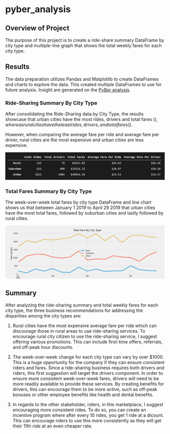 # pyber_analysis

## Overview of Project

The purpose of this project is to create a ride-share summary DataFrame by city type and multiple-line graph that shows the total weekly fares for each city type. 

## Results

The data preparation utilizes Pandas and Matplotlib to create DataFrames and charts to explore the data. This created multiple DataFrames to use for future analysis. Insight are generated on the <a href="PyBer_Challenge.ipynb">PyBer analysis</a>. 

### Ride-Sharing Summary By City Type

After consolidating the Ride-Sharing data by City Type, the results showcase that urban cities have the most rides, drivers and total fares ($), whereas rural cities have the least rides, drivers, and total fares ($).

However, when comparing the average fare per ride and average fare per driver, rural cities are the most expensive and urban cities are less expensive. 

<img src="Analysis/Pyber_Summary_DataFrame.png" width="700">

### Total Fares Summary By City Type

The week-over-week total fares by city type DataFrame and line chart shows us that between January 1 2019 to April 29 2019 that urban cities have the most total fares, followed by suburban cities and lastly followed by rural cities. 

<img src="Analysis/PyBer_Fare_Summary.png" width="800">

## Summary

After analyzing the ride-sharing summary and total weekly fares for each city type, the three business recommendations for addressing the disparities among the city types are: 

1. Rural cities have the most expensive average fare per ride which can discourage those in rural areas to use ride-sharing services. To encourage rural city citizen to use the ride-sharing service, I suggest offering various promotions. This can include first-time offers, referrals, and off-peak hour discounts. 

2. The week-over-week change for each city type can vary by over $1000. This is a huge opportunity for the company if they can ensure consistent riders and fares. Since a ride-sharing business requires both drivers and riders, this first suggestion will target the drivers component. In order to ensure more consistent week-over-week fares, drivers will need to be more readily available to provide these services. By creating benefits for drivers, this can encourage them to be more active, such as off-peak bonuses or other employee benefits like health and dental benefits. 

3. In regards to the other stakeholder, riders, in this marketplace, I suggest encouraging more consistent rides. To do so, you can create an incentive program where after every 10 rides, you get 1 ride at a dicount. This can encourage riders to use this more consistently as they will get their 11th ride at an even cheaper rate. 
